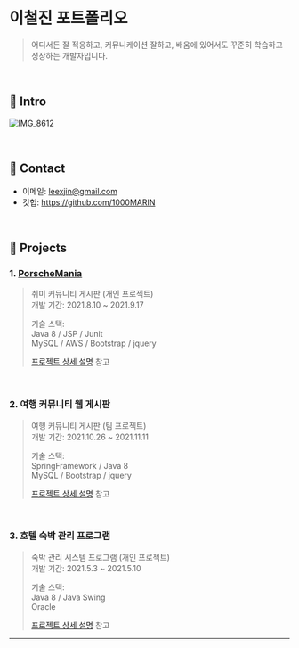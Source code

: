 # 이철진 포트폴리오
> 어디서든 잘 적응하고, 커뮤니케이션 잘하고, 배움에 있어서도 꾸준히 학습하고 성장하는 개발자입니다.

</br>

## :pushpin: Intro
![IMG_8612](https://user-images.githubusercontent.com/84886987/135206119-3f1cd79b-1eb4-4451-b58a-9153d56be53c.png)

</br>

## :pushpin: Contact
- 이메일: leexjin@gmail.com
- 깃헙: https://github.com/1000MARIN

</br>

## :pushpin: Projects
### 1. [PorscheMania](https://bit.ly/3ojWVxz)
>취미 커뮤니티 게시판 (개인 프로젝트)  
>개발 기간: 2021.8.10 ~ 2021.9.17  
>  
>기술 스택:  
>Java 8 / JSP / Junit   
>MySQL / AWS / Bootstrap / jquery
>  
>[프로젝트 상세 설명](https://github.com/1000MARIN/porscheMania) 참고

<br>

### 2. 여행 커뮤니티 웹 게시판
>여행 커뮤니티 게시판 (팀 프로젝트)  
>개발 기간: 2021.10.26 ~ 2021.11.11  
>  
>기술 스택:  
>SpringFramework / Java 8  
>MySQL / Bootstrap / jquery
>  
>[프로젝트 상세 설명](https://github.com/1000MARIN/FocusCommunity_211118) 참고

<br>

### 3. 호텔 숙박 관리 프로그램
>숙박 관리 시스템 프로그램 (개인 프로젝트)  
>개발 기간: 2021.5.3 ~ 2021.5.10  
>  
>기술 스택:  
>Java 8  / Java Swing   
>Oracle   
>  
>[프로젝트 상세 설명]() 참고
---
